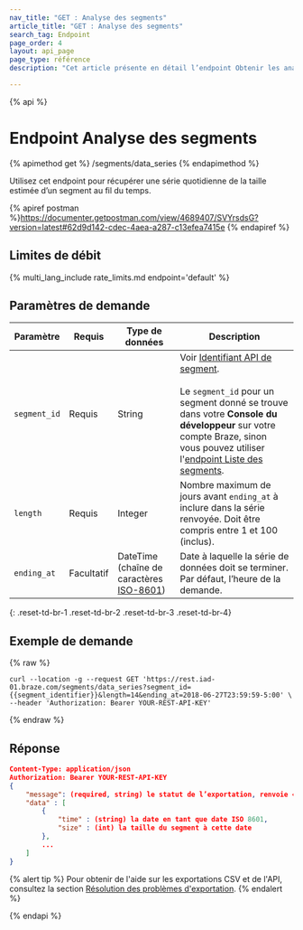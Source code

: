 ```yaml
---
nav_title: "GET : Analyse des segments"
article_title: "GET : Analyse des segments"
search_tag: Endpoint
page_order: 4
layout: api_page
page_type: référence
description: "Cet article présente en détail l’endpoint Obtenir les analyses de segment et son utilisation."

---
```

{% api %}
# Endpoint Analyse des segments
{% apimethod get %}
/segments/data_series
{% endapimethod %}

Utilisez cet endpoint pour récupérer une série quotidienne de la taille estimée d’un segment au fil du temps.

{% apiref postman %}https://documenter.getpostman.com/view/4689407/SVYrsdsG?version=latest#62d9d142-cdec-4aea-a287-c13efea7415e {% endapiref %}

## Limites de débit

{% multi_lang_include rate_limits.md endpoint='default' %}

## Paramètres de demande

| Paramètre | Requis | Type de données | Description |
| --------- | -------- | --------- | ----------- |
| `segment_id` | Requis | String | Voir [Identifiant API de segment]({{site.baseurl}}/api/identifier_types/).<br><br> Le `segment_id` pour un segment donné se trouve dans votre **Console du développeur** sur votre compte Braze, sinon vous pouvez utiliser l'[endpoint Liste des segments]({{site.baseurl}}/api/endpoints/export/segments/get_segment/).  |
| `length` | Requis | Integer | Nombre maximum de jours avant `ending_at` à inclure dans la série renvoyée. Doit être compris entre 1 et 100 (inclus). |
| `ending_at` | Facultatif | DateTime <br>(chaîne de caractères [ISO-8601](https://en.wikipedia.org/wiki/ISO_8601)) | Date à laquelle la série de données doit se terminer. Par défaut, l’heure de la demande. |
{: .reset-td-br-1 .reset-td-br-2 .reset-td-br-3  .reset-td-br-4}

## Exemple de demande
{% raw %}
```
curl --location -g --request GET 'https://rest.iad-01.braze.com/segments/data_series?segment_id={{segment_identifier}}&length=14&ending_at=2018-06-27T23:59:59-5:00' \
--header 'Authorization: Bearer YOUR-REST-API-KEY'
```
{% endraw %}

## Réponse

```json
Content-Type: application/json
Authorization: Bearer YOUR-REST-API-KEY
{
    "message": (required, string) le statut de l’exportation, renvoie « réussite » lorsqu’elle s’achève sans erreur,
    "data" : [
        {
            "time" : (string) la date en tant que date ISO 8601,
            "size" : (int) la taille du segment à cette date
        },
        ...
    ]
}
```

{% alert tip %}
Pour obtenir de l'aide sur les exportations CSV et de l'API, consultez la section [Résolution des problèmes d'exportation]({{site.baseurl}}/user_guide/data_and_analytics/export_braze_data/export_troubleshooting/).
{% endalert %}

{% endapi %}
